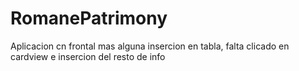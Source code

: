 # RomanePatrimony

Aplicacion cn frontal mas alguna insercion en tabla, falta clicado en cardview e insercion del resto de info
